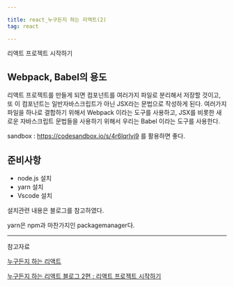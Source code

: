 ```yaml
---

title: react_누구든지 하는 리액트(2)
tag: react

---
```


리액트 프로젝트 시작하기

## Webpack, Babel의 용도
리액트 프로젝트를 만들게 되면 컴포넌트를 여러가지 파일로 분리해서 저장할 것이고, 또 이 컴포넌트는 일반자바스크립트가 아닌 JSX라는 문법으로 작성하게 된다.
여러가지 파일을 하나로 결합하기 위해서 Webpack 이라는 도구를 사용하고, JSX를 비롯한 새로운 자바스크립트 문법들을 사용하기 위해서 우리는 Babel 이라는 도구를 사용한다.

sandbox : https://codesandbox.io/s/4r6lqrlvj9
를 활용하면 좋다.


## 준비사항
*	node.js 설치
*	yarn 설치
*	Vscode 설치

설치관련 내용은 블로그를 참고하였다.

yarn은 npm과 마찬가지인 packagemanager다.


- - -
 
참고자료 

[누구든지 하는 리액트](https://www.youtube.com/watch?v=fT9iFFAt60E&t=110s&list=PL9FpF_z-xR_E4rxYMMZx5cOpwaiwCzWUH&index=2)

[누구든지 하는 리액트 블로그 2편 : 리액트 프로젝트 시작하기](https://velopert.com/3621)